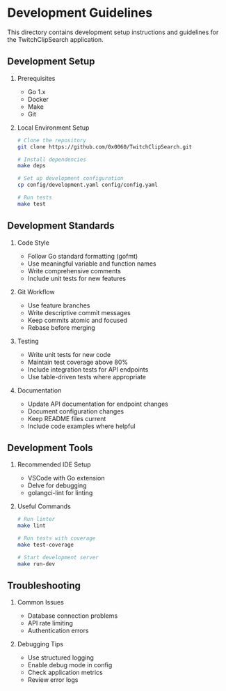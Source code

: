 # Development Guidelines

This directory contains development setup instructions and guidelines for the TwitchClipSearch application.

## Development Setup

1. Prerequisites
   - Go 1.x
   - Docker
   - Make
   - Git

2. Local Environment Setup
   ```bash
   # Clone the repository
   git clone https://github.com/0x0060/TwitchClipSearch.git
   
   # Install dependencies
   make deps
   
   # Set up development configuration
   cp config/development.yaml config/config.yaml
   
   # Run tests
   make test
   ```

## Development Standards

1. Code Style
   - Follow Go standard formatting (gofmt)
   - Use meaningful variable and function names
   - Write comprehensive comments
   - Include unit tests for new features

2. Git Workflow
   - Use feature branches
   - Write descriptive commit messages
   - Keep commits atomic and focused
   - Rebase before merging

3. Testing
   - Write unit tests for new code
   - Maintain test coverage above 80%
   - Include integration tests for API endpoints
   - Use table-driven tests where appropriate

4. Documentation
   - Update API documentation for endpoint changes
   - Document configuration changes
   - Keep README files current
   - Include code examples where helpful

## Development Tools

1. Recommended IDE Setup
   - VSCode with Go extension
   - Delve for debugging
   - golangci-lint for linting

2. Useful Commands
   ```bash
   # Run linter
   make lint
   
   # Run tests with coverage
   make test-coverage
   
   # Start development server
   make run-dev
   ```

## Troubleshooting

1. Common Issues
   - Database connection problems
   - API rate limiting
   - Authentication errors

2. Debugging Tips
   - Use structured logging
   - Enable debug mode in config
   - Check application metrics
   - Review error logs